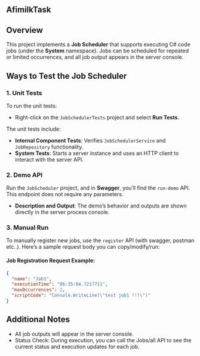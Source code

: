 ## AfimilkTask

## Overview
This project implements a **Job Scheduler** that supports executing C# code jobs (under the **System** namespace). Jobs can be scheduled for repeated or limited occurrences, and all job output appears in the server console.

## Ways to Test the Job Scheduler

### 1. **Unit Tests**
To run the unit tests:
- Right-click on the `JobSchedulerTests` project and select **Run Tests**.

The unit tests include:
- **Internal Component Tests**: Verifies `JobSchedulerService` and `JobRepository` functionality.
- **System Tests**: Starts a server instance and uses an HTTP client to interact with the server API.

### 2. **Demo API**
Run the `JobScheduler` project, and in **Swagger**, you’ll find the `run-demo` API. This endpoint does not require any parameters.

- **Description and Output**: The demo’s behavior and outputs are shown directly in the server process console.

### 3. **Manual Run**
To manually register new jobs, use the `register` API (with swagger, postman etc..). Here’s a sample request body you can copy/modify/run:

#### Job Registration Request Example:
```json
{
  "name": "Job1",
  "executionTime": "06:35:04.7217711",
  "maxOccurrences": 2,
  "scriptCode": "Console.WriteLine(\"test job1 !!!\")"
}

```

## Additional Notes
- All job outputs will appear in the server console.
- Status Check: During execution, you can call the Jobs/all API to see the current status and execution updates for each job.

